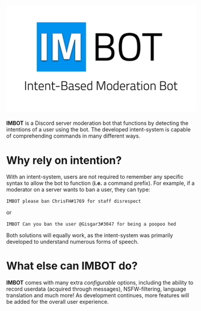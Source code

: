<img src="./assets/IMBOTLOGO1-WITHDESC.png"></img>
-------------------------------------------------
**IMBOT** is a Discord server moderation bot that functions by detecting the intentions of a user using the bot. The developed intent-system is capable of comprehending commands in many different ways.
# Why rely on intention?
With an intent-system, users are not required to remember any specific syntax to allow the bot to function (**i.e.** a command prefix). For example, if a moderator on a server wants to ban a user, they can type:  
```
IMBOT please ban ChrisFH#1769 for staff disrespect
```
or
```
IMBOT Can you ban the user @Gisgar3#3047 for being a poopoo hed
```
Both solutions will equally work, as the intent-system was primarily developed to understand numerous forms of speech.
# What else can IMBOT do?
**IMBOT** comes with many extra *configurable* options, including the ability to record userdata (acquired through messages), NSFW-filtering, language translation and much more! As development continues, more features will be added for the overall user experience.
